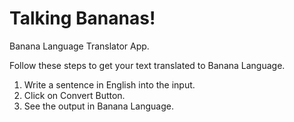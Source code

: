 # Talking Bananas!
Banana Language Translator App.

Follow these steps to get your text translated to Banana Language.
1. Write a sentence in English into the input.
2. Click on Convert Button.
3. See the output in Banana Language.
